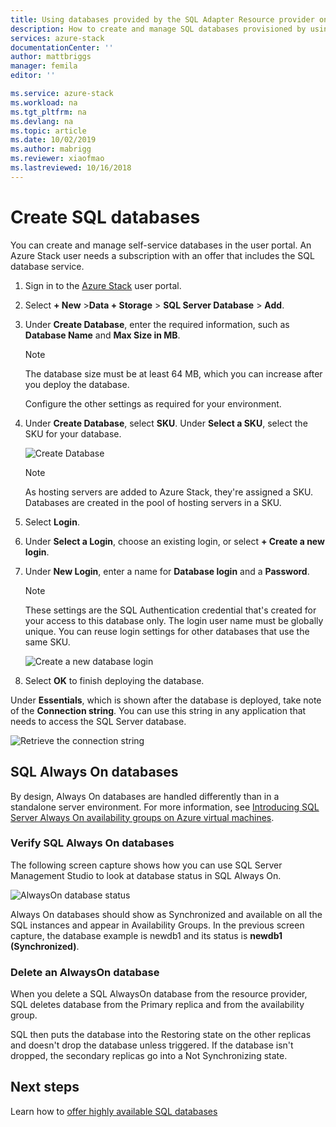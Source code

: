 ```yaml
---
title: Using databases provided by the SQL Adapter Resource provider on Azure Stack | Microsoft Docs
description: How to create and manage SQL databases provisioned by using the SQL Adapter Resource provider
services: azure-stack
documentationCenter: ''
author: mattbriggs
manager: femila
editor: ''

ms.service: azure-stack
ms.workload: na
ms.tgt_pltfrm: na
ms.devlang: na
ms.topic: article
ms.date: 10/02/2019
ms.author: mabrigg
ms.reviewer: xiaofmao
ms.lastreviewed: 10/16/2018
---
```


# Create SQL databases

You can create and manage self-service databases in the user portal. An Azure Stack user needs a subscription with an offer that includes the SQL database service.

1. Sign in to the [Azure Stack](azure-stack-overview.md) user portal.

2. Select **+ New** &gt;**Data + Storage** &gt; **SQL Server Database** &gt; **Add**.

3. Under **Create Database**, enter the required information, such as **Database Name** and **Max Size in MB**.

   >[!NOTE]
   >The database size must be at least 64 MB, which you can increase after you deploy the database.

   Configure the other settings as required for your environment.

4. Under **Create Database**, select **SKU**. Under **Select a SKU**, select the SKU for your database.

   ![Create Database](./media/azure-stack-sql-rp-deploy/newsqldb.png)

   >[!NOTE]
   >As hosting servers are added to Azure Stack, they're assigned a SKU. Databases are created in the pool of hosting servers in a SKU.

5. Select **Login**.
6. Under **Select a Login**, choose an existing login, or select **+ Create a new login**.
7. Under **New Login**, enter a name for **Database login** and a **Password**.

   >[!NOTE]
   >These settings are the SQL Authentication credential that's created for your access to this database only. The login user name must be globally unique. You can reuse login settings for other databases that use the same SKU.

   ![Create a new database login](./media/azure-stack-sql-rp-deploy/create-new-login.png)

8. Select **OK** to finish deploying the database.

Under **Essentials**, which is shown after the database is deployed, take note of the **Connection string**. You can use this string in any application that needs to access the SQL Server database.

![Retrieve the connection string](./media/azure-stack-sql-rp-deploy/sql-db-settings.png)

## SQL Always On databases

By design, Always On databases are handled differently than in a standalone server environment. For more information, see [Introducing SQL Server Always On availability groups on Azure virtual machines](https://docs.microsoft.com/azure/virtual-machines/windows/sql/virtual-machines-windows-portal-sql-availability-group-overview).

### Verify SQL Always On databases

The following screen capture shows how you can use SQL Server Management Studio to look at database status in SQL Always On.

![AlwaysOn database status](./media/azure-stack-sql-rp-deploy/verifyalwayson.png)

Always On databases should show as Synchronized and available on all the SQL instances and appear in Availability Groups. In the previous screen capture, the database example is newdb1 and its status is **newdb1 (Synchronized)**.

### Delete an AlwaysOn database

When you delete a SQL AlwaysOn database from the resource provider, SQL deletes database from the Primary replica and from the availability group.

SQL then puts the database into the Restoring state on the other replicas and doesn't drop the database unless triggered. If the database isn't dropped, the secondary replicas go into a Not Synchronizing state.

## Next steps

Learn how to [offer highly available SQL databases](azure-stack-tutorial-sql.md)
